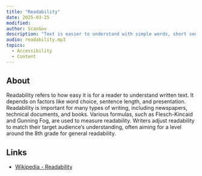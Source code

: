 ```yaml
---
title: "Readability"
date: 2025-03-25
modified: 
author: ScanGov
description: "Text is easier to understand with simple words, short sentences, and clear structure."
audio: readability.mp3
topics:
  - Accessibility
  - Content
---
```


## About

Readability refers to how easy it is for a reader to understand written text. It depends on factors like word choice, sentence length, and presentation. Readability is important for many types of writing, including newspapers, technical documents, and books. Various formulas, such as Flesch-Kincaid and Gunning Fog, are used to measure readability. Writers adjust readability to match their target audience’s understanding, often aiming for a level around the 8th grade for general readability.  

## Links

- [Wikipedia - Readability](https://en.m.wikipedia.org/wiki/Readability)